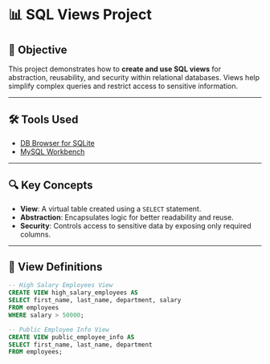 # 📊 SQL Views Project

## 📝 Objective
This project demonstrates how to **create and use SQL views** for abstraction, reusability, and security within relational databases. Views help simplify complex queries and restrict access to sensitive information.

---

## 🛠 Tools Used
- [DB Browser for SQLite](https://sqlitebrowser.org/)
- [MySQL Workbench](https://www.mysql.com/products/workbench/)

---

## 🔍 Key Concepts

- **View**: A virtual table created using a `SELECT` statement.
- **Abstraction**: Encapsulates logic for better readability and reuse.
- **Security**: Controls access to sensitive data by exposing only required columns.

---

## 🚧 View Definitions

```sql
-- High Salary Employees View
CREATE VIEW high_salary_employees AS
SELECT first_name, last_name, department, salary
FROM employees
WHERE salary > 50000;

-- Public Employee Info View
CREATE VIEW public_employee_info AS
SELECT first_name, last_name, department
FROM employees;
